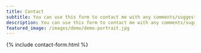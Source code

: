 ```yaml
---
title: Contact
subtitle: You can use this form to contact me with any comments/suggestions/feedback.
description: You can use this form to contact me with any comments/suggestions/feedback.
featured_image: /images/demo/demo-portrait.jpg
---
```


{% include contact-form.html %}

